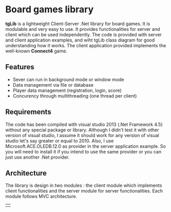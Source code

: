 # Board games library
**tgLib** is a lightweight Client-Server .Net library for board games. It is modulable and very easy to use. It provides functionalities for server and client which can be used independently. The code is provided with server and client application examples, and wiht tgLib class diagram for good understanding how it works. The client application provided implements the well-known **Connect4** game.
  
  ## Features
  
  - Sever can run in background mode or window mode
  - Data management via file or database
  - Player data management (registration, login, score)
  - Concurency through multithreading (one thread per client)
  
  ## Requirements
  
  The code has been compiled with visual studio 2013 (.Net Framework 4.5) without any special package or library. Although I didn't test     it with other version of visual studio, I assume it should work for any version of visual studio let's say greater or equal to 2010.       Also, I use Microsoft.ACE.OLEDB.12.0 as provider in the server application example. So you will need to install it if you intend to use   the same provider or you can just use another .Net provider.
  
  ## Architecture
  
  The library is design in two modules : the client module which implements client functionalities and the server module for server         functionalities. Each module follows MVC architecture.
  
  <table>
  <tr>
    <td><img /></td>
  </tr>
  </table>
 
